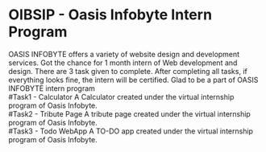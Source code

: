 # OIBSIP - Oasis Infobyte Intern Program

OASIS INFOBYTE offers a variety of website design and development services. Got the chance for 1 month intern of Web development and design. There are 3 task given to complete. After completing all tasks, if everything looks fine, the intern will be certified. Glad to be a part of OASIS INFOBYTE intern program
<br>
#Task1 - Calculator
A Calculator created under the virtual internship program of Oasis Infobyte.
<br>
#Task2 - Tribute Page
A tribute page created under the virtual internship program of Oasis Infobyte.
<br>
#Task3 - Todo WebApp
A TO-DO app created under the virtual internship program of Oasis Infobyte.

